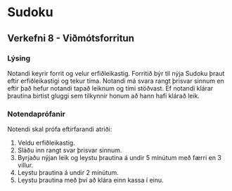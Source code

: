 # Sudoku
## Verkefni 8 - Viðmótsforritun
### Lýsing
Notandi keyrir forrit og velur erfiðleikastig. Forritið býr til nýja Sudoku þraut eftir erfiðleikastigi og tekur tíma. Notandi má svara rangt þrisvar sinnum en eftir það hefur notandi tapað leiknum og tími stöðvast. Ef notandi klárar þrautina birtist gluggi sem tilkynnir honum að hann hafi klárað leik. 


### Notendaprófanir
Notendi skal prófa eftirfarandi atriði:
1. Veldu erfiðleikastig.
2. Sláðu inn rangt svar þrisvar sinnum.
3. Byrjaðu nýjan leik og leystu þrautina á undir 5 mínútum með færri en 3 villur.
4. Leystu þrautina á undir 2 mínútum.
5. Leystu þrautina með því að klára einn kassa í einu.
